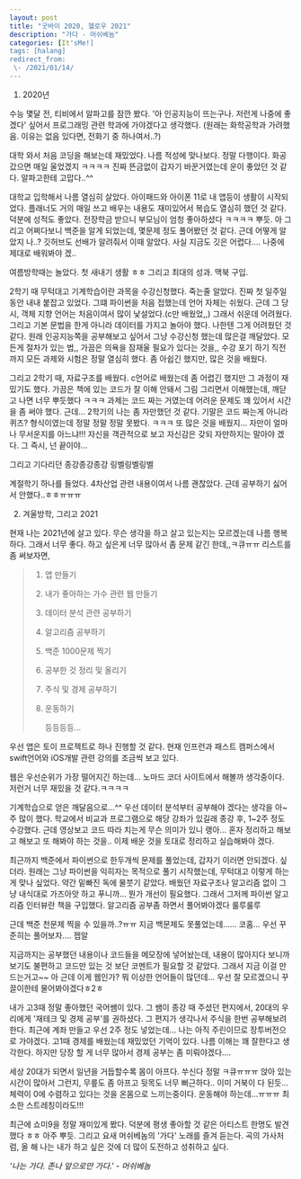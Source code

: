 ```yaml
---
layout: post
title: "굿바이 2020, 헬로우 2021"
description: "가다 - 머쉬베놈"
categories: [It'sMe!]
tags: [halang]
redirect_from:
 \- /2021/01/14/
---
```


1. 2020년

수능 몇달 전, 티비에서 알파고를 잠깐 봤다. '아 인공지능이 뜨는구나. 저런게 나중에 좋겠다' 싶어서 프로그래밍 관련 학과에 가야겠다고 생각했다. (원래는 화학공학과 가려했음. 이유는 없음  있다면, 전화기 중 하나여서..?)

대학 와서 처음 코딩을 해보는데 재밌었다. 나름 적성에 맞나보다. 정말 다행이다. 화공 갔으면 매일 울었겠지 ㅋㅋㅋㅋ 진짜 뜬금없이 갑자기 바꾼거였는데 운이 좋았던 것 같다. 알파고한테 고맙다..^^

대학교 입학해서 나름 열심히 살았다. 아이패드와 아이폰 11로 내 앱등이 생활이 시작되었다. 플래너도 거의 매일 쓰고 배우는 내용도 재미있어서 복습도 열심히 했던 것 같다. 덕분에 성적도 좋았다. 전장학금 받으니 부모님이 엄청 좋아하셨다 ㅋㅋㅋㅋ 뿌듯. 아 그리고 어쩌다보니 백준을 알게 되었는데, 몇문제 정도 풀어봤던 것 같다. 근데 어떻게 알았지 나..? 깃허브도 선배가 알려줘서 이때 알았다. 사실 지금도 깃은 어렵다.... 나중에 제대로 배워봐야 겠..

여름방학때는 놀았다. 첫 새내기 생활 ㅎㅎ 그리고 최대의 성과. 맥북 구입.

2학기 때 무턱대고 기계학습이란 과목을 수강신청했다. 죽는줄 알았다. 진짜 첫 일주일 동안 내내 붙잡고 있었다. 그떄 파이썬을 처음 접했는데 언어 자체는 쉬웠다. 근데 그 당시, 객체 지향 언어는 처음이여서 많이 낯설었다.(c만 배웠었,,) 그래서 쉬운데 어려웠다. 그리고 기본 문법을 한게 아니라 데이터를 가지고 놀아야 했다. 나한텐 그게 어려웠던 것 같다. 원래 인공지능쪽을 공부해보고 싶어서 그냥 수강신청 했는데 많은걸 깨달았다. 모든게 절차가 있는 법,, 가끔은 의욕을 잠재울 필요가 있다는 것을,, 수강 포기 하기 직전까지 모든 과제와 시험은 정말 열심히 했다. 좀 아쉽긴 했지만, 많은 것을 배웠다. 

그리고 2학기 때, 자료구조를 배웠다. c언어로 배웠는데 좀 어렵긴 했지만 그 과정이 재밌기도 했다. 가끔은 책에 있는 코드가 잘 이해 안돼서 그림 그리면서 이해했는데, 깨닫고 나면 너무 뿌듯했다 ㅋㅋㅋ 과제는 코드 짜는 거였는데 어려운 문제도 꽤 있어서 시간을 좀 써야 했다. 근데... 2학기의 나는 좀 자만했던 것 같다. 기말은 코드 짜는게 아니라 퀴즈? 형식이였는데 정말 정말 정말 못봤다. ㅋㅋㅋ 또 많은 것을 배웠지... 자만이 얼마나 무서운지를 아느냐!!! 자신을 객관적으로 보고 자신감은 갖되 자만하지는 말아야 겠다. 그 즉시, 넌 끝이야...

그리고 기다리던 종강종강종강 링벨링벨링벨

계절학기 하나를 들었다. 4차산업 관련 내용이여서 나름 괜찮았다. 근데 공부하기 싫어서 안했다..ㅎㅎㅠㅠㅠ



2. 겨울방학, 그리고 2021

현재 나는 2021년에 살고 있다. 무슨 생각을 하고 살고 있는지는 모르겠는데 나름 행복하다. 그래서 너무 좋다. 하고 싶은게 너무 많아서 좀 문제 같긴 한데,,ㅋ큐ㅠㅠ 리스트를 좀 써보자면,

> 1. 앱 만들기
>
> 2. 내가 좋아하는 가수 관련 웹 만들기
>
> 3. 데이터 분석 관련 공부하기
>
> 4. 알고리즘 공부하기
>
> 5. 백준 1000문제 찍기
>
> 6. 공부한 것 정리 및 올리기
>
> 7. 주식 및 경제 공부하기
>
> 8. 운동하기 
>
>    등등등등...

우선 앱은 토이 프로젝트로 하나 진행할 것 같다. 현재 인프런과 패스트 캠퍼스에서 swift언어와 iOS개발 관련 강의를 조금씩 보고 있다.

웹은 우선순위가 가장 떨어지긴 하는데... 노마드 코더 사이트에서 해볼까 생각중이다. 저런거 너무 재밌을 것 같다.ㅋㅋㅋㅋ

기계학습으로 얻은 깨달음으로...^^ 우선 데이터 분석부터 공부해야 겠다는 생각을 아~주 많이 했다. 학교에서 비교과 프로그램으로 해당 강좌가 있길래 종강 후, 1~2주 정도 수강했다. 근데 영상보고 코드 따라 치는게 무슨 의미가 있니 랭아... 혼자 정리하고 해보고 해보고 또 해봐야 하는 것을.. 이제 배운 것을 토대로 정리하고 실습해봐야 겠다.

최근까지 백준에서 파이썬으로 한두개씩 문제를 풀었는데, 갑자기 이러면 안되겠다. 싶더라. 원래는 그냥 파이썬을 익히자는 목적으로 풀기 시작했는데, 무턱대고 이렇게 하는게 맞나 싶었다. 약간 밑빠진 독에 물붓기 같았다. 배웠던 자료구조나 알고리즘 없이 그냥 내식대로 가즈아앗 하고 푸니까... 뭔가 개선이 필요했다. 그래서 그저께 파이썬 알고리즘 인터뷰란 책을 구입했다. 알고리즘 공부좀 하면서 풀어봐야겠다 룰루룰루

근데 백준 천문제 찍을 수 있을까..?ㅠㅠ 지금 백문제도 못풀었는데...... 코홈... 우선 꾸준히는 풀어보자.... 젭알

지금까지는 공부했던 내용이나 코드들을 메모장에 넣어놨는데, 내용이 많아지다 보니까 보기도 불편하고 코드만 있는 것 보단 코멘트가 필요할 것 같았다. 그래서 지금 이걸 만드는거고~~ 아 근데 이게 웹인가? 뭐 이상한 언어들이 많던데... 우선 잘 모르겠으니 꾸끌이한테 물어봐야겠다ㅎ2ㅎ

내가 고3때 정말 좋아했던 국어쌤이 있다. 그 쌤이 종강 때 주셨던 편지에서, 20대의 우리에게 '재테크 및 경제 공부'를 권하셨다. 그 편지가 생각나서 주식을 한번 공부해보려 한다. 최근에 계좌 만들고 우선 2주 정도 넣었는데... 나는 아직 주린이므로 장투버전으로 가야겠다. 고1때 경제를 배웠는데 재밌었던 기억이 있다. 나름 이해는 꽤 잘한다고 생각한다. 하지만 당장 할 게 너무 많아서 경제 공부는 좀 미뤄야겠다....

세상 20대가 되면서 일년을 거듭할수록 몸이 아프다. 쑤신다 정말 ㅋ큐ㅠㅠㅠ 앉아 있는 시간이 많아서 그런지, 무릎도 좀 아프고 뒷목도 너무 뻐근하다.. 이미 거북이 다 된듯... 체력이 0에 수렴하고 있다는 것을 온몸으로 느끼는중이다. 운동해야 하는데...ㅠㅠㅠ 최소한 스트레칭이라도!!!

최근에 쇼미9을 정말 재미있게 봤다. 덕분에 평생 좋아할 것 같은 아티스트 한명도 발견했다 ㅎㅎ 아주 뿌듯. 그리고 요새 머쉬베놈의 '가다' 노래를 즐겨 듣는다. 곡의 가사처럼, 올 해 나는 내가 하고 싶은 것에 더 많이 도전하고 성취하고 싶다.

*'나는 가다. 존나 앞으로만 가다.'* 	*- 머쉬베놈*

